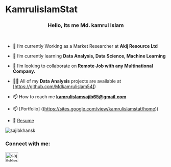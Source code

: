 # KamrulislamStat


<h3 align="center">Hello, Its me Md. kamrul Islam </h3>
<br>
 
- 🔭 I’m currently Working as a Market Researcher at **Akij Resource Ltd**

- 🌱 I’m currently learning **Data Analysis, Data Science, Machine Learning**

- 👯 I’m looking to collaborate on **Remote Job with any Multinational Company.**

- 👨‍💻 All of my **Data Analysis** projects are available at [https://github.com/Mdkamrulislam54])

- 📫 How to reach me **kamrulislamsajib65@gmail.com**

- 📫  [Portfolio] ((https://sites.google.com/view/kamrulislamstat/home))

- 📄 [Resume](https://sajibkhansk.netlify.app)
<p align="left"> <img src="https://komarev.com/ghpvc/?username=sajibkhansk&label=Profile%20views&color=0c6dd4&style=flat" alt="sajibkhansk" /> </p>
<h3 align="left">Connect with me:</h3>
<p align="left">
<a href="https://linkedin.com/in/sajibkhansk" target="blank"><img align="center" src="https://raw.githubusercontent.com/rahuldkjain/github-profile-readme-generator/master/src/images/icons/Social/linked-in-alt.svg" alt="sajibkhanofficial" height="30" width="40" /></a>
